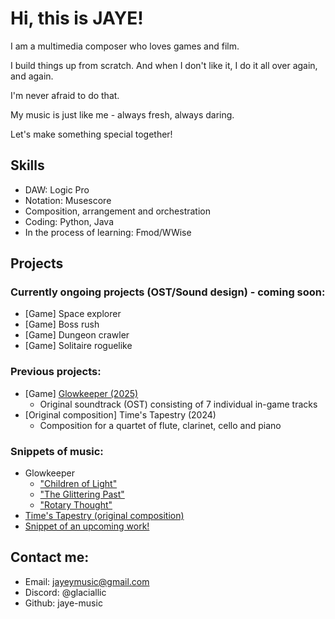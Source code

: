 
# Hi, this is JAYE!
I am a multimedia composer who loves games and film. 

I build things up from scratch. And when I don't like it, I do it all over again, and again. 

I'm never afraid to do that.

My music is just like me - always fresh, always daring.

Let's make something special together!

## Skills
- DAW: Logic Pro
- Notation: Musescore
- Composition, arrangement and orchestration
- Coding: Python, Java
- In the process of learning: Fmod/WWise

## Projects
### Currently ongoing projects (OST/Sound design) - coming soon:
- [Game] Space explorer 
- [Game] Boss rush 
- [Game] Dungeon crawler 
- [Game] Solitaire roguelike 

### Previous projects:
- [Game] [Glowkeeper (2025)](https://store.steampowered.com/app/3410660/Glowkeeper/) 
  - Original soundtrack (OST) consisting of 7 individual in-game tracks
- [Original composition] Time's Tapestry (2024)
  - Composition for a quartet of flute, clarinet, cello and piano
  

### Snippets of music:
- Glowkeeper 
  - ["Children of Light"](https://drive.google.com/file/d/1eGIWrnx07gXyN5fLqf3nocopeuPTGwT5/view?usp=sharing)    
  - ["The Glittering Past"](https://drive.google.com/file/d/1Qk-hN9BdkXsGnoGexGUdHefMds5KcHSx/view?usp=sharing)
  - ["Rotary Thought"](https://drive.google.com/file/d/1QW8nEJASmJzfq7t5cXgp81U-_W37Bb87/view?usp=sharing)
- [Time's Tapestry (original composition)](https://drive.google.com/file/d/1Eom5PJpZMuUMCtqCS6xR53IXSb070NqN/view?usp=sharing)
- [Snippet of an upcoming work!](https://drive.google.com/file/d/1b4RHT-_DnZqOorpGgZ9CD3418OinGs9N/view?usp=sharing)



## Contact me:
- Email: jayeymusic@gmail.com
- Discord: @glaciallic
- Github: jaye-music



